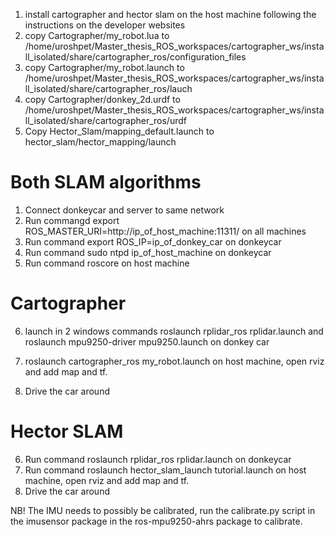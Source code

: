 1. install cartographer and hector slam on the host machine following the instructions on the developer websites
2. copy Cartographer/my_robot.lua to /home/uroshpet/Master_thesis_ROS_workspaces/cartographer_ws/install_isolated/share/cartographer_ros/configuration_files
3. copy Cartographer/my_robot.launch to /home/uroshpet/Master_thesis_ROS_workspaces/cartographer_ws/install_isolated/share/cartographer_ros/lauch
4. copy Cartographer/donkey_2d.urdf to /home/uroshpet/Master_thesis_ROS_workspaces/cartographer_ws/install_isolated/share/cartographer_ros/urdf
5. Copy Hector_Slam/mapping_default.launch to hector_slam/hector_mapping/launch

# Both SLAM algorithms

1. Connect donkeycar and server to same network
2. Run commangd export ROS_MASTER_URI=http://ip_of_host_machine:11311/ on all machines
3. Run command export ROS_IP=ip_of_donkey_car on donkeycar
4. Run command sudo ntpd ip_of_host_machine on donkeycar
5. Run command roscore on host machine



# Cartographer
6. launch in 2 windows commands roslaunch rplidar_ros rplidar.launch and roslaunch mpu9250-driver mpu9250.launch on donkey car

7. roslaunch cartographer_ros my_robot.launch  on host machine, open rviz and add map and tf.
8. Drive the car around

# Hector SLAM
6. Run command roslaunch rplidar_ros rplidar.launch on donkeycar
7. Run command roslaunch hector_slam_launch tutorial.launch on host machine, open rviz and add map and tf.
8. Drive the car around


NB! The IMU needs to possibly be calibrated, run the calibrate.py script in the imusensor package in the ros-mpu9250-ahrs package to calibrate.
